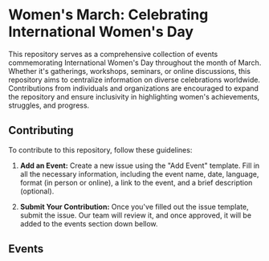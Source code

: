 # Women's March: Celebrating International Women's Day

This repository serves as a comprehensive collection of events commemorating International Women's Day throughout the month of March. Whether it's gatherings, workshops, seminars, or online discussions, this repository aims to centralize information on diverse celebrations worldwide. Contributions from individuals and organizations are encouraged to expand the repository and ensure inclusivity in highlighting women's achievements, struggles, and progress.

## Contributing

To contribute to this repository, follow these guidelines:

1. **Add an Event:** Create a new issue using the "Add Event" template. Fill in all the necessary information, including the event name, date, language, format (in person or online), a link to the event, and a brief description (optional).

2. **Submit Your Contribution:** Once you've filled out the issue template, submit the issue. Our team will review it, and once approved, it will be added to the events section down bellow.

## Events
